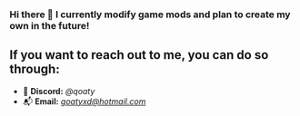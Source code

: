 ### Hi there 👋 I currently modify game mods and plan to create my own in the future!
## If you want to reach out to me, you can do so through:
- 💬 **Discord:** *@qoaty*
- 📬 **Email:** *goatyxd@hotmail.com*
